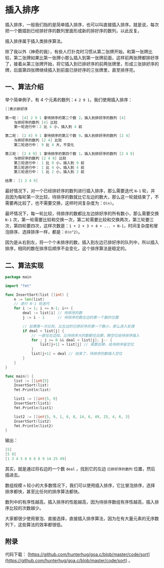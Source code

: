 # 插入排序

插入排序，一般我们指的是简单插入排序，也可以叫直接插入排序。就是说，每次把一个数插到已经排好序的数列里面形成新的排好序的数列，以此反复。

插入排序属于插入类排序算法。

除了我以外（神奇的我），有些人打扑克时习惯从第二张牌开始，和第一张牌比较，第二张牌如果比第一张牌小那么插入到第一张牌前面，这样前两张牌都排好序了，接着从第三张牌开始，将它插入到已排好序的前两张牌里，形成三张排好序的牌，后面第四张牌继续插入到前面已排好序的三张牌里，直至排序完。

## 一、算法介绍

举个简单例子，有 4 个元素的数列：`4 2 9 1`，我们使用插入排序：

```go
[]表示排好序

第一轮： [4] 2 9 1 拿待排序的第二个数 2，插入到排好序的数列 [4]
    与排好序的数列 [4] 比较
    第一轮进行中：2 比 4 小，插入到 4 前

第二轮： [2 4] 9 1 拿待排序的第三个数 9，插入到排好序的数列 [2 4]
    与排好序的数列 [2 4] 比较
    第二轮进行中： 9 比 4 大，不变化

第三轮： [2 4 9] 1 拿待排序的第四个数 1，插入到排好序的数列 [2 4 9]
    与排好序的数列 [2 4 9] 比较
    第三轮进行中： 1 比 9 小，插入到 9 前
    第三轮进行中： 1 比 4 小，插入到 4 前
    第三轮进行中： 1 比 2 小，插入到 2 前

结果： [1 2 4 9]
```

最好情况下，对一个已经排好序的数列进行插入排序，那么需要迭代 `N-1` 轮，并且因为每轮第一次比较，待排序的数就比它左边的数大，那么这一轮就结束了，不需要再比较了，也不需要交换，这样时间复杂度为：`O(n)`。

最坏情况下，每一轮比较，待排序的数都比左边排好序的所有数小，那么需要交换 `N-1` 次，第一轮需要比较和交换一次，第二轮需要比较和交换两次，第三轮要三次，第四轮要四次，这样次数是：`1 + 2 + 3 + 4 + ... + N-1`，时间复杂度和冒泡排序、选择排序一样，都是：`O(n^2)`。

因为是从右到左，将一个个未排序的数，插入到左边已排好序的队列中，所以插入排序，相同的数在排序后顺序不会变化，这个排序算法是稳定的。

## 二、算法实现

```go
package main

import "fmt"

func InsertSort(list []int) {
	n := len(list)
	// 进行 N-1 轮迭代
	for i := 1; i <= n-1; i++ {
		deal := list[i] // 待排序的数
		j := i - 1      // 待排序的数左边的第一个数的位置

		// 如果第一次比较，比左边的已排好序的第一个数小，那么进入处理
		if deal < list[j] {
			// 一直往左边找，比待排序大的数都往后挪，腾空位给待排序插入
			for ; j >= 0 && deal < list[j]; j-- {
				list[j+1] = list[j] // 某数后移，给待排序留空位
			}
			list[j+1] = deal // 结束了，待排序的数插入空位
		}
	}
}

func main() {
	list := []int{5}
	InsertSort(list)
	fmt.Println(list)

	list1 := []int{5, 9}
	InsertSort(list1)
	fmt.Println(list1)

	list2 := []int{5, 9, 1, 6, 8, 14, 6, 49, 25, 4, 6, 3}
	InsertSort(list2)
	fmt.Println(list2)
}
```


输出：

```go
[5]
[5 9]
[1 3 4 5 6 6 6 8 9 14 25 49]
```

其实，就是通过将右边的一个数 `deal` ，找到它的左边 `已排好序的数列` 位置，然后插进去。

数组规模 `n` 较小的大多数情况下，我们可以使用插入排序，它比冒泡排序，选择排序都快，甚至比任何的排序算法都快。

数列中的有序性越高，插入排序的性能越高，因为待排序数组有序性越高，插入排序比较的次数越少。

大家都很少使用冒泡、直接选择，直接插入排序算法，因为在有大量元素的无序数列下，这些算法的效率都很低。

## 附录

代码下载： [https://github.com/hunterhug/goa.c/blob/master/code/sort](https://github.com/hunterhug/goa.c/blob/master/code/sort)  。
